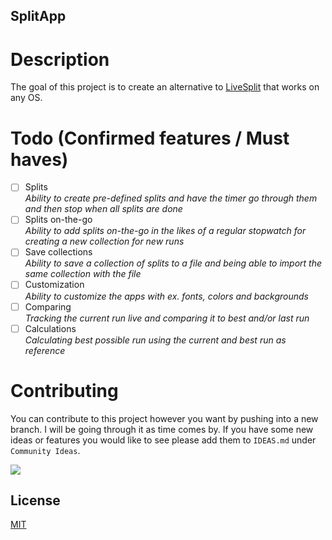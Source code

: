 ## SplitApp

# Description
The goal of this project is to create an alternative to [LiveSplit](https://livesplit.org/) that works on any OS.

# Todo (Confirmed features / Must haves)
- [ ] Splits <br>
    *Ability to create pre-defined splits and have the timer go through them and then stop when all splits are done*
- [ ] Splits on-the-go <br>
    *Ability to add splits on-the-go in the likes of a regular stopwatch for creating a new collection for new runs*
- [ ] Save collections <br>
    *Ability to save a collection of splits to a file and being able to import the same collection with the file*
- [ ] Customization <br>
    *Ability to customize the apps with ex. fonts, colors and backgrounds*
- [ ] Comparing <br>
    *Tracking the current run live and comparing it to best and/or last run*
- [ ] Calculations <br>
    *Calculating best possible run using the current and best run as reference*

# Contributing
You can contribute to this project however you want by pushing into a new branch. I will be going through it as time comes by.
If you have some new ideas or features you would like to see please add them to `IDEAS.md` under `Community Ideas`.

<a href="https://www.buymeacoffee.com/sefohui" target="_blank"><img src="https://img.buymeacoffee.com/button-api/?text=Buy me a coffee&emoji=&slug=sefohui&button_colour=58cea7&font_colour=000000&font_family=Comic&outline_colour=000000&coffee_colour=FFDD00" /></a>

## License

[MIT](https://choosealicense.com/licenses/mit/)
